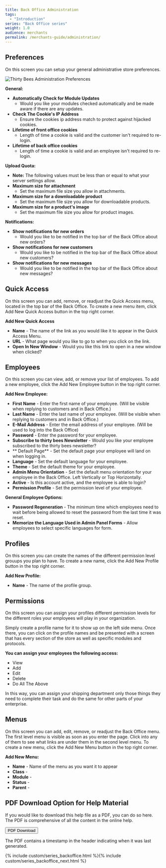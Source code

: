 ```yaml
---
title: Back Office Administration
tags:
  - "Introduction"
series: "Back Office series"
weight: 1.0
audience: merchants
permalink: /merchants-guide/administration/
---
```


## Preferences

On this screen you can setup your general administrative store preferences.

![Thirty Bees Administration Preferences]({{baseurl}}/thirtybees/images/merchants-guide/thirty_bees-administration-preferences.jpg  "Thirty Bees Administration Preferences")

**General:**

- **Automatically Check for Module Updates** 
   - Would you like your modules checked automatically and be made aware if there are any updates.
- **Check The Cookie's IP Address** 
   - Ensure the cookies ip address match to protect against hijacked cookies.
- **Lifetime of front office cookies** 
   - Length of time a cookie is valid and the customer isn't required to re-login.
- **Lifetime of back office cookies** 
   - Length of time a cookie is valid and an employee isn't required to re-login.

**Upload Quota:**

- **Note:** The following values must be less than or equal to what your server settings allow.
- **Maximum size for attachment**
   - Set the maximum file size you allow in attachments.
- **Maximum size for a downloadable product** 
   - Set the maximum file size you allow for downloadable products.
- **Maximum size for a product's image** 
   - Set the maximum file size you allow for product images.

**Notifications:**

- **Show notifications for new orders** 
   - Would you like to be notified in the top bar of the Back Office about new orders?
- **Show notifications for new customers** 
   - Would you like to be notified in the top bar of the Back Office about new customers?
- **Show notifications for new messages** 
   - Would you like to be notified in the top bar of the Back Office about new messages?

## Quick Access

On this screen you can add, remove, or readjust the Quick Access menu, located in the top bar of the Back Office.  To create a new menu item, click Add New Quick Access button in the top right corner.

**Add New Quick Access**

- **Name** - The name of the link as you would like it to appear in the Quick Access Menu.
- **URL** - What page would you like to go to when you click on the link.
- **Open In New Window** - Would you like this link to open in a new window when clicked?

## Employees

On this screen you can view, add, or remove your list of employees.  To add a new employee, click the Add New Employee button in the top right corner.

**Add New Employee:**

- **First Name** - Enter the first name of your employee.  (Will be visible when replying to customers and in Back Office.)
- **Last Name** - Enter the last name of your employee.  (Will be visible when replying to customers and in Back Office.)
- **E-Mail Address** - Enter the email address of your employee.  (Will be used to log into the Back Office)
- **Password** - Enter the password for your employee.
- **Subscribe to thirty bees Newsletter** - Would you like your employee subscribed to the thirty bees newsletter?
- ** Default Page** - Set the default page your employee will land on when logging in.
- **Language** - Set the default language for your employee.
- **Theme** - Set the default theme for your employee.
- **Admin Menu Orientation** - Set the default menu orientation for your employee in the Back Office.  Left Vertically or Top Horizontally.
- **Active** - Is this account active, and the employee is able to login?
- **Permission Profile** - Set the permission level of your employee.

**General Employee Options:**

- **Password Regeneration** - The minimum time which employees need to wait before being allowed to reset the password from the last time it was reset.
- **Memorize the Language Used in Admin Panel Forms** - Allow employees to select specific languages for form.

## Profiles

On this screen you can create the names of the different permission level grouups you plan to have.  To create a new name, click the Add New Profile button in the top right corner.

**Add New Profile:**

- **Name** - The name of the profile group.

## Permissions

On this screen you can assign your profiles different permission levels for the different roles your employees will play in your organization.

Simply create a profile name for it to show up on the left side menu.  Once there, you can click on the profile names and be presented with a screen that has every section of the store as well as specific modules and protocols.  

**You can assign your employees the following access:**

- View
- Add
- Edit
- Delete
- Do All The Above

In this way, you can assign your shipping department only those things they need to complete their task and do the same for other parts of your enterprise.

## Menus

On this screen you can add, edit, remove, or readjust the Back Office menu.  The first level menu is visible as soon as you enter the page.  Click into any of them to see what links are under them in the second level menu.  To create a new menu, click the Add New Menu button in the top right corner.

**Add New Menu:**

- **Name** - Name of the menu as you want it to appear
- **Class** - 
- **Module** - 
- **Status** - 
- **Parent** - 

## PDF Download Option for Help Material

If you would like to download this help file as a PDF, you can do so here. The PDF is comprehensive of all the content in the online help.   

<a target="_blank" class="noCrossRef" href="{{base}}/thirtybees/pdf/thirtybees_merchant_guide.pdf"><button type="button" class="btn btn-default" aria-label="Left Align"><span class="glyphicon glyphicon-download-alt" aria-hidden="true"></span> PDF Download</button></a>

The PDF contains a timestamp in the header indicating when it was last generated.

{% include custom/series_backoffice.html %}{% include custom/series_backoffice_next.html %}
